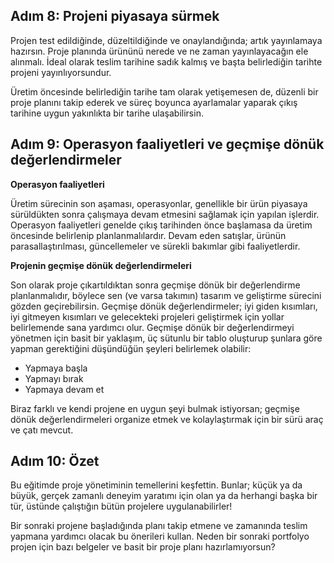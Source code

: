## Adım 8: Projeni piyasaya sürmek

Projen test edildiğinde, düzeltildiğinde ve onaylandığında; artık yayınlamaya hazırsın. Proje planında ürününü nerede ve ne zaman yayınlayacağın ele alınmalı. İdeal olarak teslim tarihine sadık kalmış ve başta belirlediğin tarihte projeni yayınlıyorsundur.

Üretim öncesinde belirlediğin tarihe tam olarak yetişemesen de, düzenli bir proje planını takip ederek ve süreç boyunca ayarlamalar yaparak çıkış tarihine uygun yakınlıkta bir tarihe ulaşabilirsin.

## Adım 9: Operasyon faaliyetleri ve geçmişe dönük değerlendirmeler

**Operasyon faaliyetleri**

Üretim sürecinin son aşaması, operasyonlar, genellikle bir ürün piyasaya sürüldükten sonra çalışmaya devam etmesini sağlamak için yapılan işlerdir. Operasyon faaliyetleri genelde çıkış tarihinden önce başlamasa da üretim öncesinde belirlenip planlanmalılardır. Devam eden satışlar, ürünün parasallaştırılması, güncellemeler ve sürekli bakımlar gibi faaliyetlerdir.

**Projenin geçmişe dönük değerlendirmeleri**

Son olarak proje çıkartıldıktan sonra geçmişe dönük bir değerlendirme planlanmalıdır, böylece sen (ve varsa takımın) tasarım ve geliştirme sürecini gözden geçirebilirsin. Geçmişe dönük değerlendirmeler; iyi giden kısımları, iyi gitmeyen kısımları ve gelecekteki projeleri geliştirmek için yollar belirlemende sana yardımcı olur.
Geçmişe dönük bir değerlendirmeyi yönetmen için basit bir yaklaşım, üç sütunlu bir tablo oluşturup şunlara göre yapman gerektiğini düşündüğün şeyleri belirlemek olabilir:
- Yapmaya başla
- Yapmayı bırak
- Yapmaya devam et

Biraz farklı ve kendi projene en uygun şeyi bulmak istiyorsan; geçmişe dönük değerlendirmeleri organize etmek ve kolaylaştırmak için bir sürü araç ve çatı mevcut.

## Adım 10: Özet

Bu eğitimde proje yönetiminin temellerini keşfettin. Bunlar; küçük ya da büyük, gerçek zamanlı deneyim yaratımı için olan ya da herhangi başka bir tür, üstünde çalıştığın bütün projelere uygulanabilirler!

Bir sonraki projene başladığında planı takip etmene ve zamanında teslim yapmana yardımcı olacak bu önerileri kullan. Neden bir sonraki portfolyo projen için bazı belgeler ve basit bir proje planı hazırlamıyorsun?
